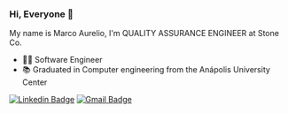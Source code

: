 ### Hi, Everyone 👋
My name is Marco Aurelio, I'm QUALITY ASSURANCE ENGINEER at Stone Co.
- 👨‍💻 Software Engineer
- 📚 Graduated in Computer engineering from the Anápolis University Center

[![Linkedin Badge](https://img.shields.io/badge/-LinkedIn-blue?style=flat-square&logo=Linkedin&logoColor=white&link=https://https://www.linkedin.com/in/marco-aurelio-l-alves-4836a6a1/)](https://www.linkedin.com/in/marco-aurelio-l-alves-4836a6a1/)
[![Gmail Badge](https://img.shields.io/badge/-Gmail-c14438?style=flat-square&logo=Gmail&logoColor=white&link=mailto:abdu.zaiter@gmail.com)](mailto:marcoalves1196@gmail.com)
